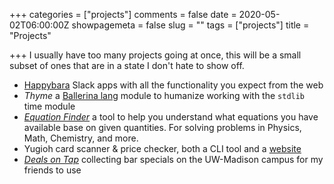 +++
categories = ["projects"]
comments = false
date = 2020-05-02T06:00:00Z
showpagemeta = false
slug = ""
tags = ["projects"]
title = "Projects"

+++
I usually have too many projects going at once, this will be a small subset of ones that are in a state I don't hate to show off.

* [Happybara](https://happybara.io) Slack apps with all the functionality you expect from the web
* _Thyme_ a [Ballerina lang](https://ballerina.io/ "Ballerina Lang site") module to humanize working with the `stdlib` time module
* [_Equation Finder_](https://equation-finder.netlify.app/) a tool to help you understand what equations you have available base on given quantities. For solving problems in Physics, Math, Chemistry, and more. 
* Yugioh card scanner & price checker, both a CLI tool and a [website](https://yugiohprices.netlify.app/ "Yu-Gi-Oh Card Prices")
* [_Deals on Tap_](https://dealsontap.netlify.app/ "Deals on Tap: bar specials at UW-Madison") collecting bar specials on the UW-Madison campus for my friends to use
